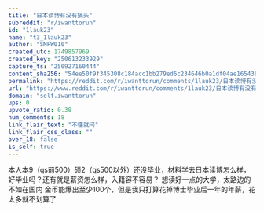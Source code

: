 ```yaml
---
title: "日本读博有没有搞头"
subreddit: "r/iwanttorun"
id: "1lauk23"
name: "t3_1lauk23"
author: "SMFW010"
created_utc: 1749857969
created_key: "250613233929"
capture_ts: "250927160444"
content_sha256: "54ee50f9f345308c184acc1bb279ed6c234646b0a1df04ae1654385e605f595e"
permalink: "https://reddit.com/r/iwanttorun/comments/1lauk23/日本读博有没有搞头/"
url: "https://www.reddit.com/r/iwanttorun/comments/1lauk23/日本读博有没有搞头/"
domain: "self.iwanttorun"
ups: 0
upvote_ratio: 0.38
num_comments: 18
link_flair_text: "不懂就问"
link_flair_css_class: ""
over_18: false
is_self: true
---
```


本人本9（qs前500）硕2（qs500以外）还没毕业，材料学去日本读博怎么样，好毕业吗？还有就是薪资怎么样，入籍容不容易？
想读好一点的大学，太路边的不如在国内
金币能爆出至少100个，但是我只打算花掉博士毕业后一年的年薪，花太多就不划算了

